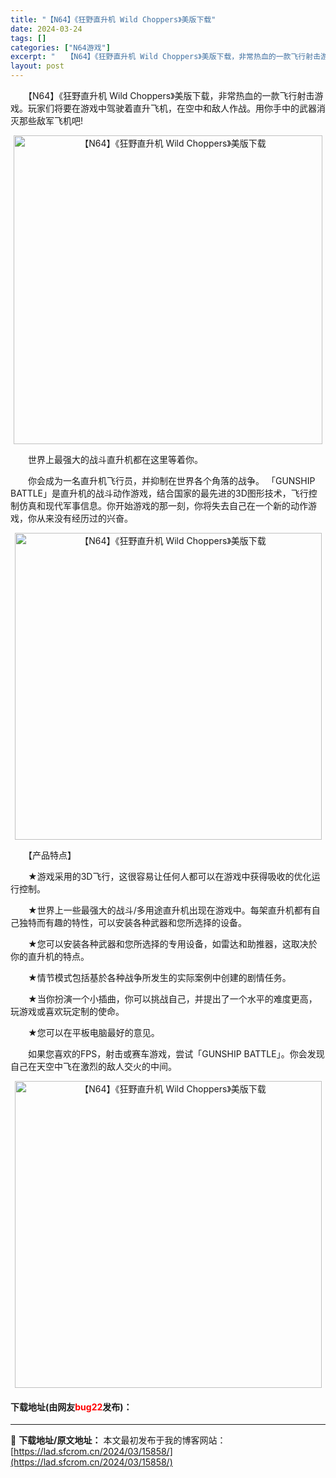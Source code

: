 ```yaml
---
title: "【N64】《狂野直升机 Wild Choppers》美版下载"
date: 2024-03-24
tags: []
categories: ["N64游戏"]
excerpt: "　　【N64】《狂野直升机 Wild Choppers》美版下载，非常热血的一款飞行射击游戏。玩家们将要在游戏中驾驶着直升飞机，在空中和敌人作战。用你手中的武器消灭那些敌军飞机吧! 　　世界上最强大的战斗直升机都在这里等着你。 　　你会成为一名直升机飞行员，并抑制在世界各个角落的战争。 「GUNSH&hellip;"
layout: post
---
```


 <p>　　【N64】《狂野直升机 Wild Choppers》美版下载，非常热血的一款飞行射击游戏。玩家们将要在游戏中驾驶着直升飞机，在空中和敌人作战。用你手中的武器消灭那些敌军飞机吧!</p> <p align="center"><img align="" border="0" src="https://lad.sfcrom.cn/wp-content/uploads/2024/03/20240324_6600470feb526.png" width="494" alt="【N64】《狂野直升机 Wild Choppers》美版下载" /></p> <p>　　世界上最强大的战斗直升机都在这里等着你。</p> <p>　　你会成为一名直升机飞行员，并抑制在世界各个角落的战争。 「GUNSHIP BATTLE」是直升机的战斗动作游戏，结合国家的最先进的3D图形技术，飞行控制仿真和现代军事信息。你开始游戏的那一刻，你将失去自己在一个新的动作游戏，你从来没有经历过的兴奋。</p> <p align="center"><img align="" border="0" src="https://lad.sfcrom.cn/wp-content/uploads/2024/03/20240324_66004711482e7.png" width="491" alt="【N64】《狂野直升机 Wild Choppers》美版下载" /></p> <p>　　【产品特点】</p> <p>　　★游戏采用的3D飞行，这很容易让任何人都可以在游戏中获得吸收的优化运行控制。</p> <p>　　★世界上一些最强大的战斗/多用途直升机出现在游戏中。每架直升机都有自己独特而有趣的特性，可以安装各种武器和您所选择的设备。</p> <p>　　★您可以安装各种武器和您所选择的专用设备，如雷达和助推器，这取决於你的直升机的特点。</p> <p>　　★情节模式包括基於各种战争所发生的实际案例中创建的剧情任务。</p> <p>　　★当你扮演一个小插曲，你可以挑战自己，并提出了一个水平的难度更高，玩游戏或喜欢玩定制的使命。</p> <p>　　★您可以在平板电脑最好的意见。</p> <p>　　如果您喜欢的FPS，射击或赛车游戏，尝试「GUNSHIP BATTLE」。你会发现自己在天空中飞在激烈的敌人交火的中间。</p> <p align="center"><img align="" border="0" src="https://lad.sfcrom.cn/wp-content/uploads/2024/03/20240324_6600471281065.png" width="491" alt="【N64】《狂野直升机 Wild Choppers》美版下载" /></p> <p><h4>下载地址(由网友<font color="red">bug22</font>发布)：</h4></p> 

---
📖 **下载地址/原文地址：** 本文最初发布于我的博客网站：[https://lad.sfcrom.cn/2024/03/15858/](https://lad.sfcrom.cn/2024/03/15858/)
